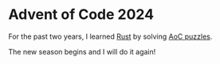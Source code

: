 # Advent of Code 2024

For the past two years, I learned [Rust](https://www.rust-lang.org/) by solving [AoC puzzles](https://adventofcode.com/).

The new season begins and I will do it again!

